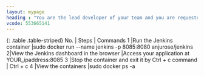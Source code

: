 ```yaml
---
layout: mypage
heading : "You are the lead developer of your team and you are requested to set up a CI/CD server (JENKINS) for your application fastly. How would you solve it?"
vcode: 553665141
---
```

{: .table .table-striped}
 No. | Steps | Commands 
 1 |Run the Jenkins container |sudo docker run --name jenkins -p 8085:8080 anjurose/jenkins
2|View the Jenkins dashboard in the browser |Access your application at  YOUR_ipaddress:8085
3 |Stop the container and exit it by Ctrl + c command | Ctrl + c
4 |View the containers |sudo docker ps -a


 

